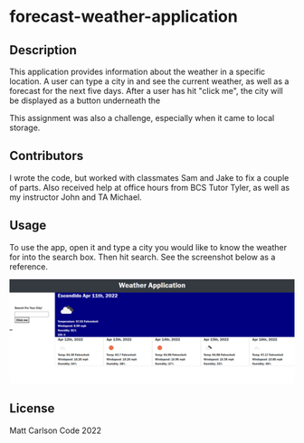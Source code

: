 # forecast-weather-application

## Description
This application provides information about the weather in a specific location.  A user can type a city in and see the current weather, as well as a forecast for the next five days.  After a user has hit "click me", the city will be displayed as a button underneath the 

This assignment was also a challenge, especially when it came to local storage.  

## Contributors
I wrote the code, but worked with classmates Sam and Jake to fix a couple of parts.  Also received help at office hours from BCS Tutor Tyler, as well as my instructor John and TA Michael.

## Usage
To use the app, open it and type a city you would like to know the weather for into the search box.  Then hit search.  See the screenshot below as a reference.

![Weather](appweatherscreenshot.png)
## License
Matt Carlson Code 2022